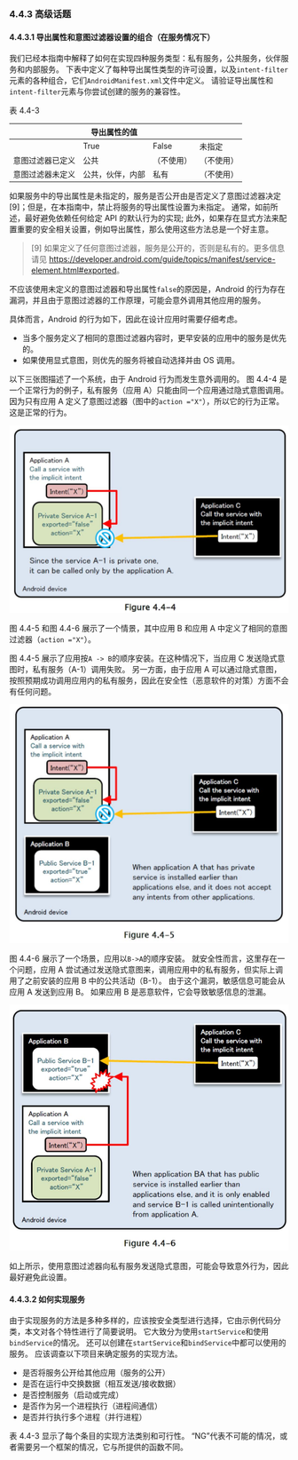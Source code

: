 ### 4.4.3 高级话题

#### 4.4.3.1 导出属性和意图过滤器设置的组合（在服务情况下）

我们已经本指南中解释了如何在实现四种服务类型：私有服务，公共服务，伙伴服务和内部服务。 下表中定义了每种导出属性类型的许可设置，以及`intent-filter`元素的各种组合，它们`AndroidManifest.xml`文件中定义。 请验证导出属性和`intent-filter`元素与你尝试创建的服务的兼容性。

表 4.4-3 

| | 导出属性的值 | | |
| --- | --- | --- | --- |
| | True | False | 未指定 |
| 意图过滤器已定义 | 公共 | （不使用） | （不使用） | 
| 意图过滤器未定义 | 公共，伙伴，内部 | 私有 | （不使用） |

如果服务中的导出属性是未指定的，服务是否公开由是否定义了意图过滤器决定 [9]；但是，在本指南中，禁止将服务的导出属性设置为未指定。 通常，如前所述，最好避免依赖任何给定 API 的默认行为的实现; 此外，如果存在显式方法来配置重要的安全相关设置，例如导出属性，那么使用这些方法总是一个好主意。

> [9] 如果定义了任何意图过滤器，服务是公开的，否则是私有的。更多信息请见 <https://developer.android.com/guide/topics/manifest/service-element.html#exported>。

不应该使用未定义的意图过滤器和导出属性`false`的原因是，Android 的行为存在漏洞，并且由于意图过滤器的工作原理，可能会意外调用其他应用的服务。

具体而言，Android 的行为如下，因此在设计应用时需要仔细考虑。

+   当多个服务定义了相同的意图过滤器内容时，更早安装的应用中的服务是优先的。
+   如果使用显式意图，则优先的服务将被自动选择并由 OS 调用。

以下三张图描述了一个系统，由于 Android 行为而发生意外调用的。 图 4.4-4 是一个正常行为的例子，私有服务（应用 A）只能由同一个应用通过隐式意图调用。 因为只有应用 A 定义了意图过滤器（图中的`action ="X"`），所以它的行为正常。 这是正常的行为。

![](img/4-4-4.jpg)

图 4.4-5 和图 4.4-6 展示了一个情景，其中应用 B 和应用 A 中定义了相同的意图过滤器（`action ="X"`）。

图 4.4-5 展示了应用按`A -> B`的顺序安装。在这种情况下，当应用 C 发送隐式意图时，私有服务（A-1）调用失败。 另一方面，由于应用 A 可以通过隐式意图，按照预期成功调用应用内的私有服务，因此在安全性（恶意软件的对策）方面不会有任何问题。

![](img/4-4-5.jpg)

图 4.4-6 展示了一个场景，应用以`B->A`的顺序安装。 就安全性而言，这里存在一个问题，应用 A 尝试通过发送隐式意图来，调用应用中的私有服务，但实际上调用了之前安装的应用 B 中的公共活动（B-1）。 由于这个漏洞，敏感信息可能会从应用 A 发送到应用 B。 如果应用 B 是恶意软件，它会导致敏感信息的泄漏。

![](img/4-4-6.jpg)


如上所示，使用意图过滤器向私有服务发送隐式意图，可能会导致意外行为，因此最好避免此设置。

#### 4.4.3.2 如何实现服务

由于实现服务的方法是多种多样的，应该按安全类型进行选择，它由示例代码分类，本文对各个特性进行了简要说明。 它大致分为使用`startService`和使用`bindService`的情况。 还可以创建在`startService`和`bindService`中都可以使用的服务。 应该调查以下项目来确定服务的实现方法。

+   是否将服务公开给其他应用（服务的公开）
+   是否在运行中交换数据（相互发送/接收数据）
+   是否控制服务（启动或完成）
+   是否作为另一个进程执行（进程间通信）
+   是否并行执行多个进程（并行进程）

表 4.4-3 显示了每个条目的实现方法类别和可行性。 “NG”代表不可能的情况，或者需要另一个框架的情况，它与所提供的函数不同。

